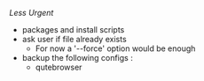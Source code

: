 _Less Urgent_
- packages and install scripts
- ask user if file already exists
    - For now a '--force' option would be enough
- backup the following configs :
    - qutebrowser
